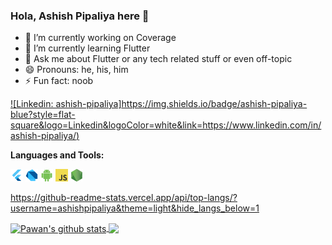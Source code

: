### Hola, Ashish Pipaliya here 👋


- 🔭 I’m currently working on Coverage
- 🌱 I’m currently learning Flutter
- 💬 Ask me about Flutter or any tech related stuff or even off-topic
- 😄 Pronouns: he, his, him
- ⚡ Fun fact: noob

[![Linkedin: ashish-pipaliya]https://img.shields.io/badge/ashish-pipaliya-blue?style=flat-square&logo=Linkedin&logoColor=white&link=https://www.linkedin.com/in/ashish-pipaliya/)](https://www.linkedin.com/in/ashish-pipaliya/)

**Languages and Tools:** 

<code><img height="20" src="https://raw.githubusercontent.com/github/explore/80688e429a7d4ef2fca1e82350fe8e3517d3494d/topics/flutter/flutter.png"></code>
<code><img height="20" src="https://raw.githubusercontent.com/github/explore/80688e429a7d4ef2fca1e82350fe8e3517d3494d/topics/dart/dart.png"></code>
<code><img height="20" src="https://raw.githubusercontent.com/github/explore/80688e429a7d4ef2fca1e82350fe8e3517d3494d/topics/android/android.png"></code>
<code><img height="20" src="https://raw.githubusercontent.com/github/explore/80688e429a7d4ef2fca1e82350fe8e3517d3494d/topics/javascript/javascript.png"></code>
<code><img height="20" src="https://raw.githubusercontent.com/github/explore/80688e429a7d4ef2fca1e82350fe8e3517d3494d/topics/nodejs/nodejs.png"></code>

https://github-readme-stats.vercel.app/api/top-langs/?username=ashishpipaliya&theme=light&hide_langs_below=1

<a href="https://github.com/iampawan">
 <img align="center" src="https://github-readme-stats.vercel.app/api?username=ashishpipaliya&show_icons=true&theme=light&line_height=27" alt="Pawan's github stats"/>
</a>

<a href="https://github.com/iampawan/FlutterExampleApps">
  <img align="center" src="https://github-readme-stats.vercel.app/api/pin/?username=ashishpipaliya&repo=saveme&theme=light" />
</a>
